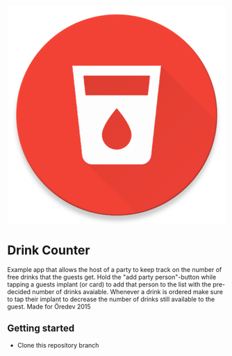 ![Drink Counter icon](/web_logo.png?raw=true)
# Drink Counter

Example app that allows the host of a party to keep track on the number of free drinks that the
guests get. Hold the "add party person"-button while tapping a guests implant (or card) to add
that person to the list with the pre-decided number of drinks avaiable. Whenever a drink is
ordered make sure to tap their implant to decrease the number of drinks still available to the
guest. Made for Öredev 2015

## Getting started
- Clone this repository branch